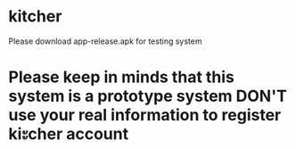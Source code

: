 # kitcher

Please download app-release.apk for testing system

# Please keep in minds that this system is a prototype system DON'T use your real information to register kiะcher account
